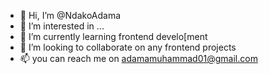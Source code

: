 - 👋 Hi, I’m @NdakoAdama
- 👀 I’m interested in ...
- 🌱 I’m currently learning frontend develo[ment
- 💞️ I’m looking to collaborate on any frontend projects
- 📫 you can reach me on adamamuhammad01@gmail.com

<!---
NdakoAdama/NdakoAdama is a ✨ special ✨ repository because its `README.md` (this file) appears on your GitHub profile.
You can click the Preview link to take a look at your changes.
--->

